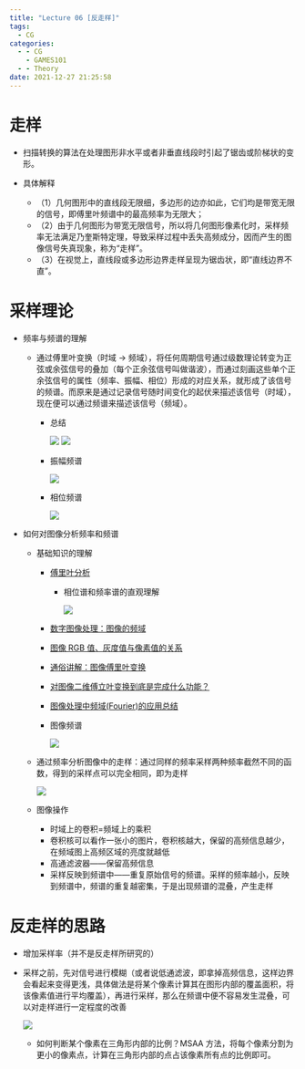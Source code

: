 ```yaml
---
title: "Lecture 06 [反走样]"
tags:
  - CG
categories:
  - - CG
    - GAMES101
  - - Theory
date: 2021-12-27 21:25:58
---
```


# 走样

  - 扫描转换的算法在处理图形非水平或者非垂直线段时引起了锯齿或阶梯状的变形。
  - 具体解释

    - （1）几何图形中的直线段无限细，多边形的边亦如此，它们均是带宽无限的信号，即傅里叶频谱中的最高频率为无限大；
    - （2）由于几何图形为带宽无限信号，所以将几何图形像素化时，采样频率无法满足乃奎斯特定理，导致采样过程中丢失高频成分，因而产生的图像信号失真现象，称为“走样”。
    - （3）在视觉上，直线段或多边形边界走样呈现为锯齿状，即“直线边界不直”。

# 采样理论

  - 频率与频谱的理解

    - 通过傅里叶变换（时域 → 频域），将任何周期信号通过级数理论转变为正弦或余弦信号的叠加（每个正余弦信号叫做谐波），而通过刻画这些单个正余弦信号的属性（频率、振幅、相位）形成的对应关系，就形成了该信号的频谱。而原来是通过记录信号随时间变化的起伏来描述该信号（时域），现在便可以通过频谱来描述该信号（频域）。

      - 总结

        ![](Lecture-06-反走样/30f27f04-cb35-4143-a29f-80c5f2661505-11709514.jpg)
        ![](Lecture-06-反走样/8dcc19b2-f5b0-431a-8064-45d23d07459a-11709514.jpg)

      - 振幅频谱

        ![](Lecture-06-反走样/8e2c07f0-5647-40e6-b793-bebeff4b2f2e-11709514.jpg)

      - 相位频谱

        ![](Lecture-06-反走样/f652c394-f00f-4452-9046-8d31742bee70-11709514.jpg)

  - 如何对图像分析频率和频谱

    - 基础知识的理解

      - [傅里叶分析](https://zhuanlan.zhihu.com/p/19763358)

        - 相位谱和频率谱的直观理解

          ![](Lecture-06-反走样/0265e20c-1abd-4338-93c8-d8fd229492ba-11709514.jpg)

      - [数字图像处理：图像的频域](https://blog.csdn.net/Vichael_Chan/article/details/102570542)
      - [图像 RGB 值、灰度值与像素值的关系](http://www.360doc.com/content/18/0410/09/7551_744364416.shtml)
      - [通俗讲解：图像傅里叶变换](https://zhuanlan.zhihu.com/p/99605178)
      - [对图像二维傅立叶变换到底是完成什么功能？](https://www.zhihu.com/question/26969067/answer/567804862)
      - [图像处理中频域(Fourier)的应用总结](https://blog.csdn.net/turbogofi/article/details/12048777?utm_medium=distribute.pc_relevant.none-task-blog-2~default~baidujs_baidulandingword~default-1.control&spm=1001.2101.3001.4242)
      - 图像频谱

        ![](Lecture-06-反走样/76eed36a-099d-443c-8348-cfc44d132a80-11709514.jpg)

    - 通过频率分析图像中的走样：通过同样的频率采样两种频率截然不同的函数，得到的采样点可以完全相同，即为走样

      ![](Lecture-06-反走样/8f5ba925-a659-4fd8-926e-87eb1f77fffd-11709514.jpg)

    - 图像操作

      - 时域上的卷积=频域上的乘积
      - 卷积核可以看作一张小的图片，卷积核越大，保留的高频信息越少，在频域图上高频区域的亮度就越低
      - 高通滤波器——保留高频信息
      - 采样反映到频谱中——重复原始信号的频谱。采样的频率越小，反映到频谱中，频谱的重复越密集，于是出现频谱的混叠，产生走样

# 反走样的思路

  - 增加采样率（并不是反走样所研究的）
  - 采样之前，先对信号进行模糊（或者说低通滤波，即拿掉高频信息，这样边界会看起来变得更浅，具体做法是将某个像素计算其在图形内部的覆盖面积，将该像素值进行平均覆盖），再进行采样，那么在频谱中便不容易发生混叠，可以对走样进行一定程度的改善

    ![](Lecture-06-反走样/45769713-a6c4-44b3-91f2-414194b0212d-11709514.jpg)

    - 如何判断某个像素在三角形内部的比例？MSAA 方法，将每个像素分割为更小的像素点，计算在三角形内部的点占该像素所有点的比例即可。
